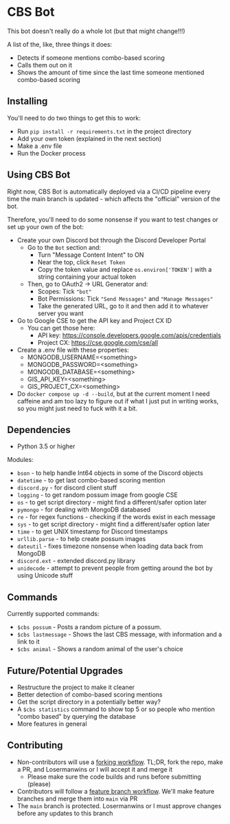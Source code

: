 # CBS Bot

This bot doesn't really do a whole lot (but that might change!!!)

A list of the, like, three things it does:
* Detects if someone mentions combo-based scoring
* Calls them out on it
* Shows the amount of time since the last time someone mentioned combo-based scoring

## Installing

You'll need to do two things to get this to work:
* Run `pip install -r requirements.txt` in the project directory
* Add your own token (explained in the next section)
* Make a .env file
* Run the Docker process

## Using CBS Bot

Right now, CBS Bot is automatically deployed via a CI/CD pipeline every time the main branch is updated - which affects the "official" version of the bot. 

Therefore, you'll need to do some nonsense if you want to test changes or set up your own of the bot:

* Create your own Discord bot through the Discord Developer Portal
   * Go to the `Bot` section and:
       * Turn "Message Content Intent" to ON
       * Near the top, click `Reset Token`
       * Copy the token value and replace `os.environ['TOKEN']` with a string containing your actual token
   * Then, go to OAuth2 -> URL Generator and:
       * Scopes: Tick `"bot"`
       * Bot Permissions: Tick `"Send Messages"` and `"Manage Messages"`
       * Take the generated URL, go to it and then add it to whatever server you want
* Go to Google CSE to get the API key and Project CX ID
   * You can get those here:
       * API key: https://console.developers.google.com/apis/credentials
       * Project CX: https://cse.google.com/cse/all 
* Create a .env file with these properties:
    * MONGODB_USERNAME=\<something\>
    * MONGODB_PASSWORD=\<something\>
    * MONGODB_DATABASE=\<something\>
    * GIS_API_KEY=\<something\>
    * GIS_PROJECT_CX=\<something\>
* Do `docker compose up -d --build`, but at the current moment I need caffeine and am too lazy to figure out if what I just put in writing works, so you might just need to fuck with it a bit.

## Dependencies

* Python 3.5 or higher

Modules:
* `bson` - to help handle Int64 objects in some of the Discord objects
* `datetime` - to get last combo-based scoring mention
* `discord.py` - for discord client stuff
* `logging` - to get random possum image from google CSE
* `os` - to get script directory - might find a different/safer option later
* `pymongo` - for dealing with MongoDB databased
* `re` - for regex functions - checking if the words exist in each message
* `sys` - to get script directory - might find a different/safer option later
* `time` - to get UNIX timestamp for Discord timestamps
* `urllib.parse` - to help create possum images
* `dateutil` - fixes timezone nonsense when loading data back from MongoDB
* `discord.ext` - extended discord.py library
* `unidecode` - attempt to prevent people from getting around the bot by using Unicode stuff

## Commands

Currently supported commands:
* `$cbs possum` - Posts a random picture of a possum.
* `$cbs lastmessage` - Shows the last CBS message, with information and a link to it
* `$cbs animal` - Shows a random animal of the user's choice

## Future/Potential Upgrades

* Restructure the project to make it cleaner
* Better detection of combo-based scoring mentions
* Get the script directory in a potentially better way?
* A `$cbs statistics` command to show top 5 or so people who mention "combo based" by querying the database
* More features in general 

## Contributing

* Non-contributors will use a [forking workflow](https://www.atlassian.com/git/tutorials/comparing-workflows/forking-workflow). TL;DR, fork the repo, make a PR, and Losermanwins or I will accept it and merge it
    * Please make sure the code builds and runs before submitting (please)
* Contributors will follow a [feature branch workflow](https://www.atlassian.com/git/tutorials/comparing-workflows/feature-branch-workflow). We'll make feature branches and merge them into `main` via PR
* The `main` branch is protected. Losermanwins or I must approve changes before any updates to this branch
